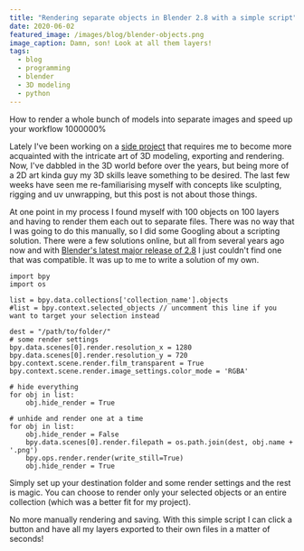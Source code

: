 ```yaml
---
title: "Rendering separate objects in Blender 2.8 with a simple script"
date: 2020-06-02
featured_image: /images/blog/blender-objects.png
image_caption: Damn, son! Look at all them layers!
tags:
  - blog
  - programming
  - blender
  - 3D modeling
  - python
---
```


How to render a whole bunch of models into separate images and speed up your workflow 1000000%

Lately I've been working on a [side project](https://twitter.com/miltage/status/1261775233570213888) that requires me to become more acquainted with the intricate art of 3D modeling, exporting and rendering. Now, I've dabbled in the 3D world before over the years, but being more of a 2D art kinda guy my 3D skills leave something to be desired. The last few weeks have seen me re-familiarising myself with concepts like sculpting, rigging and uv unwrapping, but this post is not about those things.

At one point in my process I found myself with 100 objects on 100 layers and having to render them each out to separate files. There was no way that I was going to do this manually, so I did some Googling about a scripting solution. There were a few solutions online, but all from several years ago now and with [Blender's latest major release of 2.8](https://www.youtube.com/watch?v=MyxWDHy4ppY) I just couldn't find one that was compatible. It was up to me to write a solution of my own.

```
import bpy
import os

list = bpy.data.collections['collection_name'].objects
#list = bpy.context.selected_objects // uncomment this line if you want to target your selection instead

dest = "/path/to/folder/"
# some render settings
bpy.data.scenes[0].render.resolution_x = 1280
bpy.data.scenes[0].render.resolution_y = 720
bpy.context.scene.render.film_transparent = True
bpy.context.scene.render.image_settings.color_mode = 'RGBA'

# hide everything
for obj in list:
    obj.hide_render = True

# unhide and render one at a time
for obj in list:
    obj.hide_render = False
    bpy.data.scenes[0].render.filepath = os.path.join(dest, obj.name + '.png')
    bpy.ops.render.render(write_still=True)
    obj.hide_render = True

```

Simply set up your destination folder and some render settings and the rest is magic. You can choose to render only your selected objects or an entire collection (which was a better fit for my project).

No more manually rendering and saving. With this simple script I can click a button and have all my layers exported to their own files in a matter of seconds!